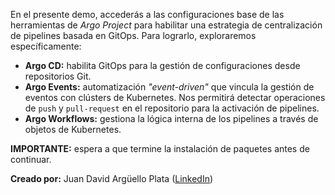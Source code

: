 En el presente demo, accederás a las configuraciones base de las herramientas de _Argo Project_ para habilitar una estrategia de centralización de pipelines basada en GitOps. Para lograrlo, exploraremos específicamente:

* __Argo CD:__ habilita GitOps para la gestión de configuraciones desde repositorios Git.
* __Argo Events:__ automatización _"event-driven"_ que vincula la gestión de eventos con clústers de Kubernetes. Nos permitirá detectar operaciones de `push` y `pull-request` en el repositorio para la activación de pipelines.
* __Argo Workflows:__ gestiona la lógica interna de los pipelines a través de objetos de Kubernetes.

__IMPORTANTE:__ espera a que termine la instalación de paquetes antes de continuar.

__Creado por:__ Juan David Argüello Plata ([LinkedIn](https://www.linkedin.com/in/jdarp/))
